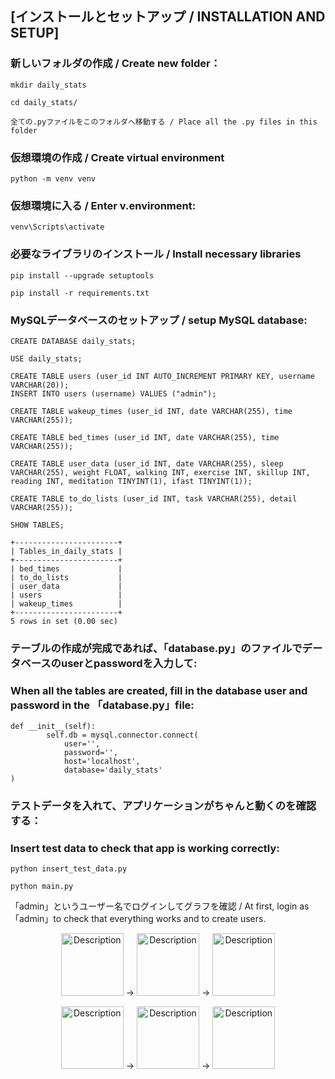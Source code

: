 ## [インストールとセットアップ / INSTALLATION AND SETUP]

### 新しいフォルダの作成 / Create new folder：
```
mkdir daily_stats

cd daily_stats/

全ての.pyファイルをこのフォルダへ移動する / Place all the .py files in this folder
```
### 仮想環境の作成 / Create virtual environment
```
python -m venv venv
```
### 仮想環境に入る / Enter v.environment:
```
venv\Scripts\activate
```
### 必要なライブラリのインストール / Install necessary libraries
```
pip install --upgrade setuptools
```
```
pip install -r requirements.txt
```

### MySQLデータベースのセットアップ / setup MySQL database:
```
CREATE DATABASE daily_stats;

USE daily_stats;

CREATE TABLE users (user_id INT AUTO_INCREMENT PRIMARY KEY, username VARCHAR(20));
INSERT INTO users (username) VALUES ("admin");

CREATE TABLE wakeup_times (user_id INT, date VARCHAR(255), time VARCHAR(255));

CREATE TABLE bed_times (user_id INT, date VARCHAR(255), time VARCHAR(255));

CREATE TABLE user_data (user_id INT, date VARCHAR(255), sleep VARCHAR(255), weight FLOAT, walking INT, exercise INT, skillup INT, reading INT, meditation TINYINT(1), ifast TINYINT(1));

CREATE TABLE to_do_lists (user_id INT, task VARCHAR(255), detail VARCHAR(255));

SHOW TABLES;
```
```
+-----------------------+
| Tables_in_daily_stats |
+-----------------------+
| bed_times             |
| to_do_lists           |
| user_data             |
| users                 |
| wakeup_times          |
+-----------------------+
5 rows in set (0.00 sec)
```

### テーブルの作成が完成であれば、「database.py」のファイルでデータベースのuserとpasswordを入力して:
### When all the tables are created, fill in the database user and password in the 「database.py」file:
```
def __init__(self):
        self.db = mysql.connector.connect(
            user='',
            password='',
            host='localhost',
            database='daily_stats'
) 
```

### テストデータを入れて、アプリケーションがちゃんと動くのを確認する：
### Insert test data to check that app is working correctly:
```
python insert_test_data.py

python main.py
```
「admin」というユーザー名でログインしてグラフを確認 / At first, login as 「admin」to check that everything works and to create users.


<p align="center">
  <img src="https://github.com/user-attachments/assets/f0f26812-97d6-4d5a-88d1-d9bd9b5e8d10" alt="Description" width="100" height="auto" />
  &rarr;
  <img src="https://github.com/user-attachments/assets/e20a9e23-5429-43d0-97f2-352ee87c3a63" alt="Description" width="100" height="auto" />
  &rarr;
  <img src="https://github.com/user-attachments/assets/d096e0bc-1673-4fc2-8894-43ec1c9b8f7e" alt="Description" width="100" height="auto" />
</p>
<p align="center">
  <img src="https://github.com/user-attachments/assets/d3f8b1ab-d128-44d2-ada4-77a9a226ad36" alt="Description" width="100" height="auto" />
  &rarr;
  <img src="https://github.com/user-attachments/assets/736b28b9-5a7e-4f69-ae3f-012607269439" alt="Description" width="100" height="auto" />
  &rarr;
  <img src="https://github.com/user-attachments/assets/d580b707-55ae-4469-be77-a22eb3dfcd89" alt="Description" width="100" height="auto" />
</p>
